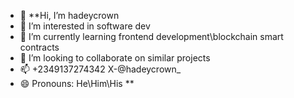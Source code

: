 - 👋 **Hi, I’m hadeycrown
- 👀 I’m interested in software dev
- 🌱 I’m currently learning frontend development\blockchain smart contracts
- 💞️ I’m looking to collaborate on similar projects
- 📫 +2349137274342 X-@hadeycrown_
- 😄 Pronouns: He\Him\His
**
<!---
ha7cro/ha7cro is a ✨ special ✨ repository because its `README.md` (this file) appears on your GitHub profile.
You can click the Preview link to take a look at your changes.
--->
